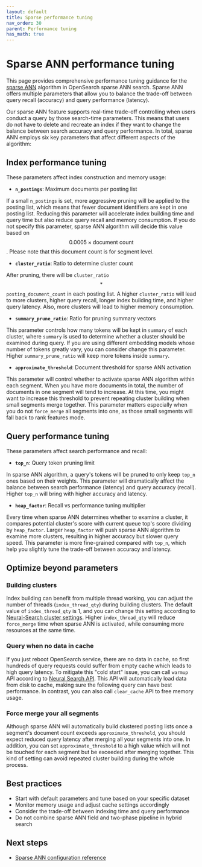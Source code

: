 ```yaml
---
layout: default
title: Sparse performance tuning
nav_order: 30
parent: Performance tuning
has_math: true
---
```


# Sparse ANN performance tuning

This page provides comprehensive performance tuning guidance for the [sparse ANN]({{site.url}}{{site.baseurl}}/vector-search/ai-search/neural-sparse-ann/) algorithm in OpenSearch sparse ANN search. Sparse ANN offers multiple parameters that allow you to balance the trade-off between query recall (accuracy) and query performance (latency).

Our sparse ANN feature supports real-time trade-off controlling when users conduct a query by those search-time parameters. This means that users do not have to delete and recreate an index if they want to change the balance between search accuracy and query performance. In total, sparse ANN employs six key parameters that affect different aspects of the algorithm:

## Index performance tuning

These parameters affect index construction and memory usage:

- **`n_postings`**: Maximum documents per posting list

If a small `n_postings` is set, more aggressive pruning will be applied to the posting list, which means that fewer document identifiers are kept in one posting list. Reducing this parameter will accelerate index building time and query time but also reduce query recall and memory consumption. If you do not specify this parameter, sparse ANN algorithm will decide this value based on $$0.0005 \times \text{document count}$$. Please note that this document count is for segment level.

- **`cluster_ratio`**: Ratio to determine cluster count

After pruning, there will be `cluster_ratio` $$*$$ `posting_document_count` in each posting list. A higher `cluster_ratio` will lead to more clusters, higher query recall, longer index building time, and higher query latency. Also, more clusters will lead to higher memory consumption.

- **`summary_prune_ratio`**: Ratio for pruning summary vectors

This parameter controls how many tokens will be kept in `summary` of each cluster, where `summary` is used to determine whether a cluster should be examined during query. If you are using different embedding models whose number of tokens greatly vary, you can consider change this parameter. Higher `summary_prune_ratio` will keep more tokens inside `summary`.

- **`approximate_threshold`**: Document threshold for sparse ANN activation

This parameter will control whether to activate sparse ANN algorithm within each segment. When you have more documents in total, the number of documents in one segment will tend to increase. At this time, you might want to increase this threshold to prevent repeating cluster building when small segments merge together. This parameter matters especially when you do not `force_merge` all segments into one, as those small segments will fall back to rank features mode.

## Query performance tuning

These parameters affect search performance and recall:

- **`top_n`**: Query token pruning limit

In sparse ANN algorithm, a query's tokens will be pruned to only keep `top_n` ones based on their weights. This parameter will dramatically affect the balance between search performance (latency) and query accuracy (recall). Higher `top_n` will bring with higher accuracy and latency.

- **`heap_factor`**: Recall vs performance tuning multiplier

Every time when sparse ANN determines whether to examine a cluster, it compares potential cluster's score with current queue top's score dividing by `heap_factor`. Larger `heap_factor` will push sparse ANN algorithm to examine more clusters, resulting in higher accuracy but slower query speed. This parameter is more fine-grained compared with `top_n`, which help you slightly tune the trade-off between accuracy and latency.

## Optimize beyond parameters

### Building clusters

Index building can benefit from multiple thread working, you can adjust the number of threads (`index_thread_qty`) during building clusters. The default value of `index_thread_qty` is 1, and you can change this setting according to [Neural-Search cluster settings]({{site.url}}{{site.baseurl}}/_vector-search/settings.md/). Higher `index_thread_qty` will reduce `force_merge` time when sparse ANN is activated, while consuming more resources at the same time.

### Query when no data in cache

If you just reboot OpenSearch service, there are no data in cache, so first hundreds of query requests could suffer from empty cache which leads to high query latency. To mitigate this "cold start" issue, you can call `warmup` API according to [Neural Search API]({{site.url}}{{site.baseurl}}/vector-search/api/neural/). This API will automatically load data from disk to cache, making sure the following query can have best performance. In contrast, you can also call `clear_cache` API to free memory usage.

### Force merge your all segments

Although sparse ANN will automatically build clustered posting lists once a segment's document count exceeds `approximate_threshold`, you should expect reduced query latency after merging all your segments into one. In addition, you can set `approximate_threshold` to a high value which will not be touched for each segment but be exceeded after merging together. This kind of setting can avoid repeated cluster building during the whole process.

## Best practices

- Start with default parameters and tune based on your specific dataset
- Monitor memory usage and adjust cache settings accordingly
- Consider the trade-off between indexing time and query performance
- Do not combine sparse ANN field and two-phase pipeline in hybrid search

## Next steps

- [Sparse ANN configuration reference]({{site.url}}{{site.baseurl}}/vector-search/ai-search/neural-sparse-ann-configuration/)